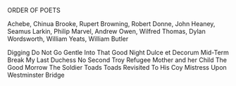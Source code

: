ORDER OF POETS

Achebe, Chinua
Brooke, Rupert
Browning, Robert
Donne, John
Heaney, Seamus
Larkin, Philip
Marvel, Andrew
Owen, Wilfred
Thomas, Dylan
Wordsworth, William
Yeats, William Butler

Digging
Do Not Go Gentle Into That Good Night
Dulce et Decorum
Mid-Term Break
My Last Duchess
No Second Troy
Refugee Mother and her Child
The Good Morrow
The Soldier
Toads
Toads Revisited
To His Coy Mistress
Upon Westminster Bridge
